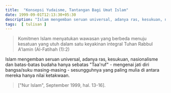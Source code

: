 ```yaml
---
title:  "Konsepsi Yudaisme, Tantangan Bagi Umat Islam"
date: 1999-09-01T12:13:30+05:30
description: "Islam mengemban seruan universal, adanya ras, kesukuan, nasionalisme dan batas-batas budaha hanya sebatas 'Taa'ruf' - mengenai jati diri bangsa/suku masing-masing - sesungguhnya yang paling mulia di antara mereka hanya nilai ketakwaan." 
tags:  [ tulisan ]
---
```


> Komitmen Islam menyatukan wawasan yang berbeda menuju kesatuan yang utuh dalam satu keyakinan integral Tuhan Rabbul A'lamin (Al-Fatihah (1):2) 

Islam mengemban seruan universal, adanya ras, kesukuan, nasionalisme dan batas-batas budaha hanya sebatas "Taa'ruf" - mengenai jati diri bangsa/suku masing-masing - sesungguhnya yang paling mulia di antara mereka hanya nilai ketakwaan.


> ["Nur Islam", September 1999, hal. 13-16]. 



 
